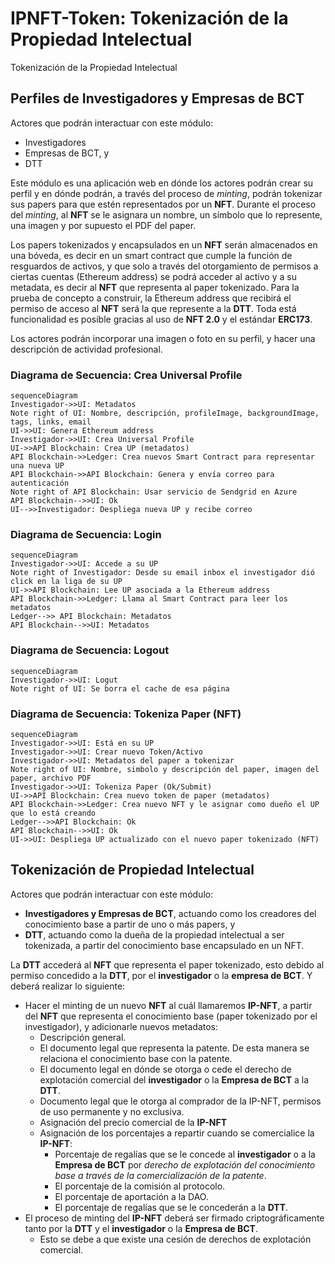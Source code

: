 # IPNFT-Token: Tokenización de la Propiedad Intelectual
Tokenización de la Propiedad Intelectual

## Perfiles de Investigadores y Empresas de BCT
Actores que podrán interactuar con este módulo:
- Investigadores
- Empresas de BCT, y
- DTT

Este módulo es una aplicación web en dónde los actores podrán crear su perfil y en dónde podrán, a través del proceso de *minting*, podrán tokenizar sus papers para que estén representados por un **NFT**. Durante el proceso del *minting*, al **NFT** se le asignara un nombre, un símbolo que lo represente, una imagen y por supuesto el PDF del paper.

Los papers tokenizados y encapsulados en un **NFT** serán almacenados en una bóveda, es decir en un smart contract que cumple la función de resguardos de activos, y que solo a través del otorgamiento de permisos a ciertas cuentas (Ethereum address) se podrá acceder al activo y a su metadata, es decir al **NFT** que representa al paper tokenizado. Para la prueba de concepto a construir, la Ethereum address que recibirá el permiso de acceso al **NFT** será la que represente a la **DTT**. Toda está funcionalidad es posible gracias al uso de **NFT 2.0** y el estándar **ERC173**.

Los actores podrán incorporar una imagen o foto en su perfil, y hacer una descripción de actividad profesional.

### Diagrama de Secuencia: Crea Universal Profile
```mermaid
sequenceDiagram
Investigador->>UI: Metadatos
Note right of UI: Nombre, descripción, profileImage, backgroundImage, tags, links, email
UI->>UI: Genera Ethereum address
Investigador->>UI: Crea Universal Profile
UI->>API Blockchain: Crea UP (metadatos)
API Blockchain->>Ledger: Crea nuevos Smart Contract para representar una nueva UP
API Blockchain->>API Blockchain: Genera y envía correo para autenticación
Note right of API Blockchain: Usar servicio de Sendgrid en Azure
API Blockchain-->>UI: Ok
UI-->>Investigador: Despliega nueva UP y recibe correo
```

### Diagrama de Secuencia: Login
```mermaid
sequenceDiagram
Investigador->>UI: Accede a su UP
Note right of Investigador: Desde su email inbox el investigador dió click en la liga de su UP
UI->>API Blockchain: Lee UP asociada a la Ethereum address
API Blockchain->>Ledger: Llama al Smart Contract para leer los metadatos
Ledger-->> API Blockchain: Metadatos
API Blockchain-->>UI: Metadatos
```

### Diagrama de Secuencia: Logout
```mermaid
sequenceDiagram
Investigador->>UI: Logut
Note right of UI: Se borra el cache de esa página
```

### Diagrama de Secuencia: Tokeniza Paper (NFT)
```mermaid
sequenceDiagram
Investigador->>UI: Está en su UP
Investigador->>UI: Crear nuevo Token/Activo
Investigador->>UI: Metadatos del paper a tokenizar
Note right of UI: Nombre, simbolo y descripción del paper, imagen del paper, archivo PDF
Investigador->>UI: Tokeniza Paper (Ok/Submit)
UI->>API Blockchain: Crea nuevo token de paper (metadatos)
API Blockchain->>Ledger: Crea nuevo NFT y le asignar como dueño el UP que lo está creando
Ledger-->>API Blockchain: Ok
API Blockchain-->>UI: Ok
UI->>UI: Despliega UP actualizado con el nuevo paper tokenizado (NFT)
```

## Tokenización de Propiedad Intelectual
Actores que podrán interactuar con este módulo:
- **Investigadores y Empresas de BCT**, actuando como los creadores del conocimiento
base a partir de uno o más papers, y
- **DTT**, actuando como la dueña de la propiedad intelectual a ser tokenizada, a partir del conocimiento base encapsulado en un NFT.

La **DTT** accederá al **NFT** que representa el paper tokenizado, esto debido al permiso concedido a la **DTT**, por el **investigador** o la **empresa de BCT**. Y deberá realizar lo siguiente:
- Hacer el minting de un nuevo **NFT** al cuál llamaremos **IP-NFT**, a partir del **NFT** que representa el conocimiento base (paper tokenizado por el investigador), y adicionarle nuevos metadatos:
    - Descripción general.
    - El documento legal que representa la patente. De esta manera se relaciona
el conocimiento base con la patente.
    - El documento legal en dónde se otorga o cede el derecho de explotación
comercial del **investigador** o la **Empresa de BCT** a la **DTT**.
    - Documento legal que le otorga al comprador de la IP-NFT, permisos de uso
permanente y no exclusiva.
    - Asignación del precio comercial de la **IP-NFT**
    - Asignación de los porcentajes a repartir cuando
se comercialice la **IP-NFT**:
        - Porcentaje de regalías que se le concede al **investigador** o a la
**Empresa de BCT** por *derecho de explotación del conocimiento base a través de la comercialización de la patente*.
        - El porcentaje de la comisión al protocolo.
        - El porcentaje de aportación a la DAO.
        - El porcentaje de regalías que se le concederán a la **DTT**.
- El proceso de minting del **IP-NFT** deberá ser firmado criptográficamente tanto por la **DTT** y el **investigador** o la **Empresa de BCT**.
    - Esto se debe a que existe una cesión de derechos de explotación comercial.